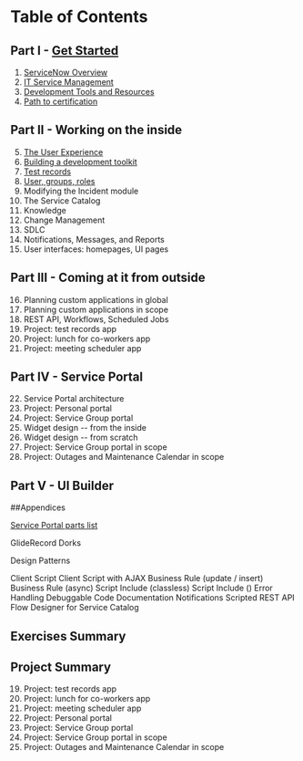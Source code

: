 # Table of Contents

## Part I - [Get Started](ch01_00.md)

1. [ServiceNow Overview](ch01_01.md)
2. [IT Service Management](ch01_02.md)
3. [Development Tools and Resources](ch01_03.md)
4. [Path to certification](ch01_04.md)

## Part II - Working on the inside

5. [The User Experience](ch02_01.md)
6. [Building a development toolkit](ch02_02.md)
7. [Test records](ch02_03.md)
8. [User, groups, roles](ch02_04.md)
9. Modifying the Incident module
10. The Service Catalog
11. Knowledge
12. Change Management
13. SDLC
14. Notifications, Messages, and Reports
15. User interfaces: homepages, UI pages

## Part III - Coming at it from outside

16. Planning custom applications in global
17. Planning custom applications in scope
18. REST API, Workflows, Scheduled Jobs
19. Project: test records app
20. Project: lunch for co-workers app
21. Project: meeting scheduler app

## Part IV - Service Portal

22. Service Portal architecture
23. Project: Personal portal
24. Project: Service Group portal
25. Widget design -- from the inside
26. Widget design -- from scratch
27. Project: Service Group portal in scope
28. Project: Outages and Maintenance Calendar in scope

## Part V - UI Builder

##Appendices

[Service Portal parts list](app_01.md)

GlideRecord Dorks

Design Patterns

Client Script
Client Script with AJAX
Business Rule (update / insert)
Business Rule (async)
Script Include (classless)
Script Include ()
Error Handling
Debuggable Code
Documentation
Notifications
Scripted REST API
Flow Designer for Service Catalog


## Exercises Summary


## Project Summary

19. Project: test records app
20. Project: lunch for co-workers app
21. Project: meeting scheduler app
23. Project: Personal portal
24. Project: Service Group portal
27. Project: Service Group portal in scope
28. Project: Outages and Maintenance Calendar in scope